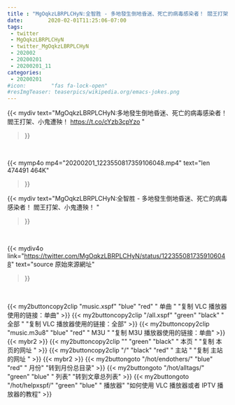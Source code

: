 ```yaml
---
title : "MgOqkzLBRPLCHyN:全智胜 - 多地發生倒地昏迷、死亡的病毒感染者！ 閻王打架、小鬼遭殃！ "
date:        2020-02-01T11:25:06-07:00
tags:
 - twitter
 - MgOqkzLBRPLCHyN
 - twitter_MgOqkzLBRPLCHyN
 - 202002
 - 20200201
 - 20200201_11
categories:
 - 20200201
#icon:        "fas fa-lock-open"
#resImgTeaser: teaserpics/wikipedia.org/emacs-jokes.png
---
```


{{< mydiv text="MgOqkzLBRPLCHyN:多地發生倒地昏迷、死亡的病毒感染者！ 閻王打架、小鬼遭殃！ https://t.co/cYzb3cpYzo "
>}}
<br>


{{< mymp4o mp4="20200201_1223550817359106048.mp4"
text="len 474491    464K"
>}}


{{< mydiv text="MgOqkzLBRPLCHyN:全智胜 - 多地發生倒地昏迷、死亡的病毒感染者！ 閻王打架、小鬼遭殃！ "
>}}
<br>

{{< mydiv4o link="https://twitter.com/MgOqkzLBRPLCHyN/status/1223550817359106048"
text="source 原始來源網址"
>}}


<br>



{{< my2buttoncopy2clip "music.xspf"        "blue"   "red"    " 单曲 "  "复制 VLC 播放器使用的链接：单曲" >}} {{< my2buttoncopy2clip "/all.xspf"         "green"  "black"  " 全部 "  "复制 VLC 播放器使用的链接：全部" >}} {{< my2buttoncopy2clip "music.m3u8"        "blue"   "red"    " M3U  "    "复制 M3U 播放器使用的链接：单曲" >}} {{< mybr2 >}} {{< my2buttoncopy2clip ""                  "green"  "black"  " 本页 "    "复制 本页的网址 " >}} {{< my2buttoncopy2clip "/"                 "black"  "red"    " 主站 "    "复制 主站的网址 " >}} {{< mybr2 >}} {{< my2buttongoto      "/hot/endothers/"   "blue"   "red"    " 月份"   "转到月份总目录" >}} {{< my2buttongoto      "/hot/alltags/"     "green"  "blue"   " 列表"   "转到文章总列表" >}} {{< my2buttongoto      "/hot/helpxspf/"    "green"  "blue"   " 播放器" "如何使用 VLC 播放器或者 IPTV 播放器的教程" >}} 
